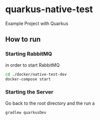 # quarkus-native-test
Example Project with Quarkus

## How to run
### Starting RabbitMQ
in order to start RabbitMQ
```bash
cd ./docker/native-test-dev
docker-compose start
```

### Starting the Server
Go back to the root directory and the run a 
```bash
gradlew quarkusDev
```
